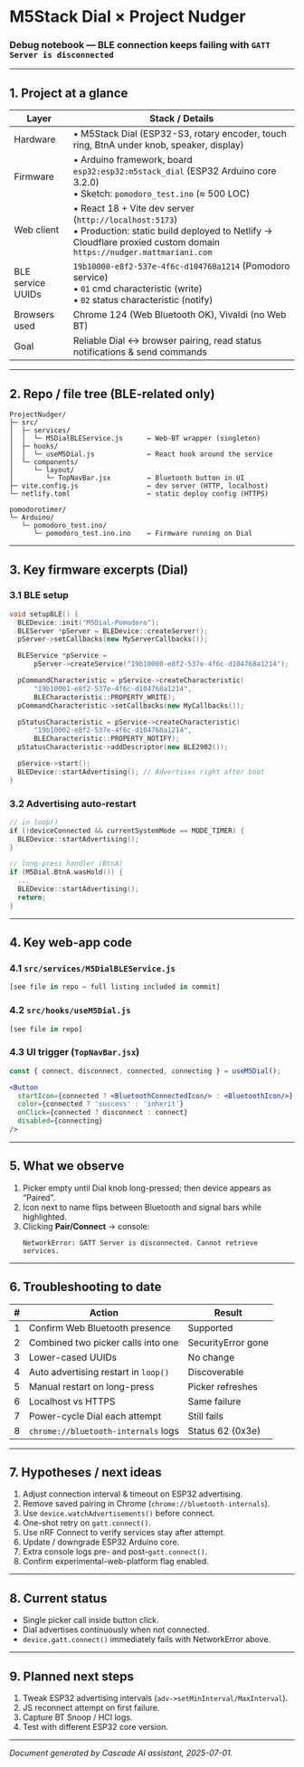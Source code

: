 # M5Stack Dial × Project Nudger
### Debug notebook — BLE connection keeps failing with `GATT Server is disconnected`

---

## 1. Project at a glance

| Layer | Stack / Details |
|-------|-----------------|
| Hardware | • M5Stack Dial (ESP32-S3, rotary encoder, touch ring, BtnA under knob, speaker, display) |
| Firmware | • Arduino framework, board `esp32:esp32:m5stack_dial` (ESP32 Arduino core 3.2.0)<br>• Sketch: `pomodoro_test.ino` (≈ 500 LOC) |
| Web client | • React 18 + Vite dev server (`http://localhost:5173`)<br>• Production: static build deployed to Netlify → Cloudflare proxied custom domain `https://nudger.mattmariani.com` |
| BLE service UUIDs | `19b10000-e8f2-537e-4f6c-d104768a1214` (Pomodoro service)<br>  • `01` cmd characteristic (write)<br>  • `02` status characteristic (notify) |
| Browsers used | Chrome 124 (Web Bluetooth OK), Vivaldi (no Web BT) |
| Goal | Reliable Dial ↔ browser pairing, read status notifications & send commands |

---

## 2. Repo / file tree (BLE-related only)

```text
ProjectNudger/
├─ src/
│  ├─ services/
│  │  └─ M5DialBLEService.js      ← Web-BT wrapper (singleton)
│  ├─ hooks/
│  │  └─ useM5Dial.js             ← React hook around the service
│  └─ components/
│     └─ layout/
│        └─ TopNavBar.jsx         ← Bluetooth button in UI
├─ vite.config.js                 ← dev server (HTTP, localhost)
└─ netlify.toml                   ← static deploy config (HTTPS)

pomodorotimer/
└─ Arduino/
   └─ pomodoro_test.ino/
      └─ pomodoro_test.ino.ino    ← Firmware running on Dial
```

---

## 3. Key firmware excerpts (Dial)

### 3.1 BLE setup
```cpp
void setupBLE() {
  BLEDevice::init("M5Dial-Pomodoro");
  BLEServer *pServer = BLEDevice::createServer();
  pServer->setCallbacks(new MyServerCallbacks());

  BLEService *pService =
      pServer->createService("19b10000-e8f2-537e-4f6c-d104768a1214");

  pCommandCharacteristic = pService->createCharacteristic(
      "19b10001-e8f2-537e-4f6c-d104768a1214",
      BLECharacteristic::PROPERTY_WRITE);
  pCommandCharacteristic->setCallbacks(new MyCallbacks());

  pStatusCharacteristic = pService->createCharacteristic(
      "19b10002-e8f2-537e-4f6c-d104768a1214",
      BLECharacteristic::PROPERTY_NOTIFY);
  pStatusCharacteristic->addDescriptor(new BLE2902());

  pService->start();
  BLEDevice::startAdvertising(); // Advertises right after boot
}
```

### 3.2 Advertising auto-restart
```cpp
// in loop()
if (!deviceConnected && currentSystemMode == MODE_TIMER) {
  BLEDevice::startAdvertising();
}

// long-press handler (BtnA)
if (M5Dial.BtnA.wasHold()) {
  ...
  BLEDevice::startAdvertising();
  return;
}
```

---

## 4. Key web-app code

### 4.1 `src/services/M5DialBLEService.js`
```javascript
[see file in repo – full listing included in commit]
```

### 4.2 `src/hooks/useM5Dial.js`
```javascript
[see file in repo]
```

### 4.3 UI trigger (`TopNavBar.jsx`)
```jsx
const { connect, disconnect, connected, connecting } = useM5Dial();

<Button
  startIcon={connected ? <BluetoothConnectedIcon/> : <BluetoothIcon/>}
  color={connected ? 'success' : 'inherit'}
  onClick={connected ? disconnect : connect}
  disabled={connecting}
/>
```

---

## 5. What we observe

1. Picker empty until Dial knob long-pressed; then device appears as “Paired”.
2. Icon next to name flips between Bluetooth and signal bars while highlighted.
3. Clicking **Pair/Connect** → console:
   ```
   NetworkError: GATT Server is disconnected. Cannot retrieve services.
   ```

---

## 6. Troubleshooting to date
| # | Action | Result |
|---|--------|--------|
| 1 | Confirm Web Bluetooth presence | Supported |
| 2 | Combined two picker calls into one | SecurityError gone |
| 3 | Lower-cased UUIDs | No change |
| 4 | Auto advertising restart in `loop()` | Discoverable |
| 5 | Manual restart on long-press | Picker refreshes |
| 6 | Localhost vs HTTPS | Same failure |
| 7 | Power-cycle Dial each attempt | Still fails |
| 8 | `chrome://bluetooth-internals` logs | Status 62 (0x3e) |

---

## 7. Hypotheses / next ideas
1. Adjust connection interval & timeout on ESP32 advertising.
2. Remove saved pairing in Chrome (`chrome://bluetooth-internals`).
3. Use `device.watchAdvertisements()` before connect.
4. One-shot retry on `gatt.connect()`.
5. Use nRF Connect to verify services stay after attempt.
6. Update / downgrade ESP32 Arduino core.
7. Extra console logs pre- and post-`gatt.connect()`.
8. Confirm experimental-web-platform flag enabled.

---

## 8. Current status
* Single picker call inside button click.
* Dial advertises continuously when not connected.
* `device.gatt.connect()` immediately fails with NetworkError above.

---

## 9. Planned next steps
1. Tweak ESP32 advertising intervals (`adv->setMinInterval/MaxInterval`).
2. JS reconnect attempt on first failure.
3. Capture BT Snoop / HCI logs.
4. Test with different ESP32 core version.

---

*Document generated by Cascade AI assistant, 2025-07-01.*
